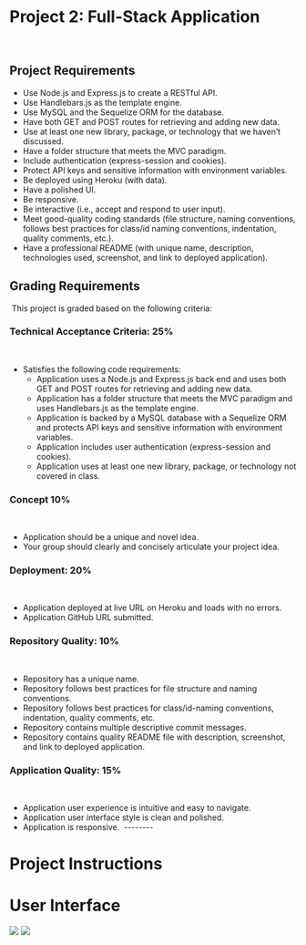 # Project 2: Full-Stack Application
​

## Project Requirements

* Use Node.js and Express.js to create a RESTful API.
​
* Use Handlebars.js as the template engine.
​
* Use MySQL and the Sequelize ORM for the database.
​
* Have both GET and POST routes for retrieving and adding new data.
​
* Use at least one new library, package, or technology that we haven’t discussed.
​
* Have a folder structure that meets the MVC paradigm.
​
* Include authentication (express-session and cookies).
​
* Protect API keys and sensitive information with environment variables.
​
* Be deployed using Heroku (with data).
​
* Have a polished UI.
​
* Be responsive.
​
* Be interactive (i.e., accept and respond to user input).
​
* Meet good-quality coding standards (file structure, naming conventions, follows best practices for class/id naming conventions, indentation, quality comments, etc.).
​
* Have a professional README (with unique name, description, technologies used, screenshot, and link to deployed application).
​
## Grading Requirements
​
This project is graded based on the following criteria:
​
### Technical Acceptance Criteria: 25%
​
* Satisfies the following code requirements:
​
    * Application uses a Node.js and Express.js back end and uses both GET and POST routes for retrieving and adding new data.
​
    * Application has a folder structure that meets the MVC paradigm and uses Handlebars.js as the template engine.
​
    * Application is backed by a MySQL database with a Sequelize ORM and protects API keys and sensitive information with environment variables.
​
    * Application includes user authentication (express-session and cookies).
​
    * Application uses at least one new library, package, or technology not covered in class.
​
### Concept 10%
​
* Application should be a unique and novel idea.
​
* Your group should clearly and concisely articulate your project idea.
​
### Deployment: 20%
​
* Application deployed at live URL on Heroku and loads with no errors.
​
* Application GitHub URL submitted.
​
### Repository Quality: 10%
​
* Repository has a unique name.
​
* Repository follows best practices for file structure and naming conventions.
​
* Repository follows best practices for class/id-naming conventions, indentation, quality comments, etc.
​
* Repository contains multiple descriptive commit messages.
​
* Repository contains quality README file with description, screenshot, and link to deployed application.
​
### Application Quality: 15%
​
* Application user experience is intuitive and easy to navigate.
​
* Application user interface style is clean and polished.
​
* Application is responsive.
​
​--------


# Project Instructions

# User Interface

![](https://i.imgur.com/Qo3ljWZ.png)
![](https://i.imgur.com/IXbXjq3.png)